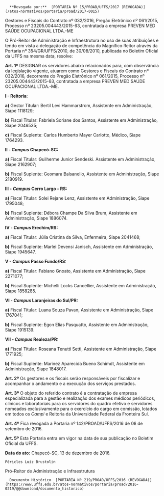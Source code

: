       **Revogada por:**  [PORTARIA Nº 15/PROAD/UFFS/2017 (REVOGADA)](/atos-normativos/portaria/proad/2017-0015) 

   Gestores e Fiscais do Contrato nº 032/2016, Pregão Eletrônico nº 061/2015, Processo nº 23205.004443/2015-63, contratada a empresa PREVEN MED SAÚDE OCUPACIONAL LTDA.-ME  

O Pró-Reitor de Administração e Infraestrutura no uso de suas atribuições e tendo em vista a delegação de competência do Magnífico Reitor através da Portaria nº 354/GR/UFFS/2010, de 30/08/2010, publicada no Boletim Oficial da UFFS na mesma data, resolve:

 **Art. 1º** DESIGNAR os servidores abaixo relacionados para, com observância da legislação vigente, atuarem como Gestores e Fiscais do Contrato nº 032/2016, decorrente do Pregão Eletrônico nº 061/2015, Processo nº 23205.004443/2015-63, contratada a empresa PREVEN MED SAÚDE OCUPACIONAL LTDA.-ME.

 **I - Reitoria:**

 **a)** Gestor Titular: Bertil Levi Hammarstrom, Assistente em Administração, Siape 1118129;

 **b)** Fiscal Titular: Fabriela Soriane dos Santos, Assistente em Administração, Siape 2046535;

 **c)** Fiscal Suplente: Carlos Humberto Mayer Carlotto, Médico, Siape 1764293.

 **II - *Campus* Chapecó-SC:**

 **a)** Fiscal Titular: Guilherme Junior Sendeski. Assistente em Administração, Siape 2162907;

 **b)** Fiscal Suplente: Geomara Balsanello, Assistente em Administração, Siape 2180919.

 **III - *Campus* Cerro Largo - RS:**

 **a)** Fiscal Titular: Solei Rejane Lenz, Assistente em Administração, Siape 1795048;

 **b)** Fiscal Suplente: Débora Champe Da Silva Brum, Assistente em Administração, Siape 1886074.

 **IV - *Campus* Erechim/RS:**

 **a)** Fiscal Titular: Júlia Cristina da Silva, Enfermeira, Siape 2041468;

 **b)** Fiscal Suplente: Marlei Devensi Janisch, Assistente em Administração, Siape 1945647.

 **V - *Campus* Passo Fundo/RS:**

 **a)** Fiscal Titular: Fabiano Gnoato, Assistente em Administração, Siape 2271077;

 **b)** Fiscal Suplente: Michelli Locks Cancellier, Assistente em Administração, Siape 1858285.

 **VI - *Campus* Laranjeiras do Sul/PR:**

 **a)** Fiscal Titular: Luana Souza Pavan, Assistente em Administração, Siape 1767041;

 **b)** Fiscal Suplente: Egon Elias Pasquatto, Assistente em Administração, Siape 1915139.

 **VII - *Campus* Realeza/PR:**

 **a)** Fiscal Titular: Roseana Tenutti Setti, Assistente em Administração, Siape 1771925;

 **b)** Fiscal Suplente: Marinez Aparecida Bueno Schimdt, Assistente em Administração, Siape 1848017.

 **Art. 2º** Os gestores e os fiscais serão responsáveis por fiscalizar e acompanhar o andamento e a execução dos serviços prestados.

 **Art. 3º** O objeto do referido contrato é a contratação de empresa especializada para a gestão e realização dos exames médicos periódicos, clínicos e laboratoriais para os servidores do quadro efetivo e servidores nomeados exclusivamente para o exercício do cargo em comissão, lotados em todos os *Campi* e Reitoria da Universidade Federal da Fronteira Sul.

 **Art. 4º** Fica revogada a Portaria nº 142/PROAD/UFFS/2016 de 08 de setembro de 2016.

 **Art. 5º** Esta Portaria entra em vigor na data de sua publicação no Boletim Oficial da UFFS.

  

   **Data do ato:** Chapecó-SC, 13 de dezembro de 2016.   
 

    Péricles Luiz Brustolin   
 Pró-Reitor de Administração e Infraestrutura 

      Documento Histórico  [PORTARIA Nº 219/PROAD/UFFS/2016 (REVOGADA)](https://www.uffs.edu.br/atos-normativos/portaria/proad/2016-0219/@@download/documento_historico)     
      